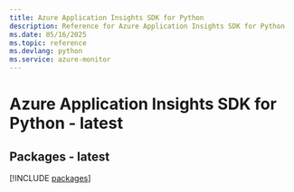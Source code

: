 ```yaml
---
title: Azure Application Insights SDK for Python
description: Reference for Azure Application Insights SDK for Python
ms.date: 05/16/2025
ms.topic: reference
ms.devlang: python
ms.service: azure-monitor
---
```

# Azure Application Insights SDK for Python - latest
## Packages - latest
[!INCLUDE [packages](application-insights-index.md)]